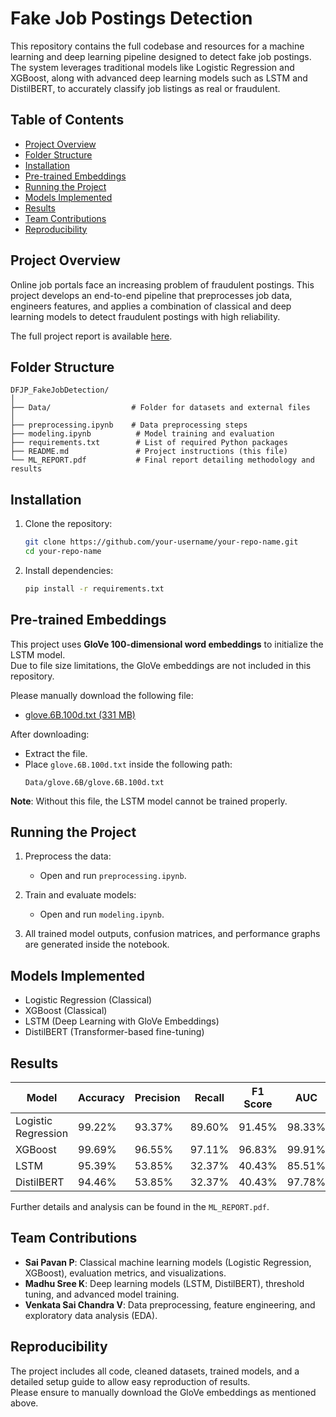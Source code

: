# Fake Job Postings Detection

This repository contains the full codebase and resources for a machine learning and deep learning pipeline designed to detect fake job postings. The system leverages traditional models like Logistic Regression and XGBoost, along with advanced deep learning models such as LSTM and DistilBERT, to accurately classify job listings as real or fraudulent.

## Table of Contents
- [Project Overview](#project-overview)
- [Folder Structure](#folder-structure)
- [Installation](#installation)
- [Pre-trained Embeddings](#pre-trained-embeddings)
- [Running the Project](#running-the-project)
- [Models Implemented](#models-implemented)
- [Results](#results)
- [Team Contributions](#team-contributions)
- [Reproducibility](#reproducibility)

## Project Overview
Online job portals face an increasing problem of fraudulent postings. This project develops an end-to-end pipeline that preprocesses job data, engineers features, and applies a combination of classical and deep learning models to detect fraudulent postings with high reliability.

The full project report is available [here](reports/ML_Status_report.pdf).

## Folder Structure
```
DFJP_FakeJobDetection/
│
├── Data/                  # Folder for datasets and external files
│
├── preprocessing.ipynb    # Data preprocessing steps
├── modeling.ipynb          # Model training and evaluation
├── requirements.txt        # List of required Python packages
├── README.md               # Project instructions (this file)
└── ML_REPORT.pdf           # Final report detailing methodology and results
```

## Installation

1. Clone the repository:
   ```bash
   git clone https://github.com/your-username/your-repo-name.git
   cd your-repo-name
   ```

2. Install dependencies:
   ```bash
   pip install -r requirements.txt
   ```

## Pre-trained Embeddings

This project uses **GloVe 100-dimensional word embeddings** to initialize the LSTM model.  
Due to file size limitations, the GloVe embeddings are not included in this repository.

Please manually download the following file:

- [glove.6B.100d.txt (331 MB)](https://nlp.stanford.edu/data/glove.6B.zip)

After downloading:
- Extract the file.
- Place `glove.6B.100d.txt` inside the following path:  
  ```
  Data/glove.6B/glove.6B.100d.txt
  ```

**Note**: Without this file, the LSTM model cannot be trained properly.

## Running the Project

1. Preprocess the data:
   - Open and run `preprocessing.ipynb`.

2. Train and evaluate models:
   - Open and run `modeling.ipynb`.

3. All trained model outputs, confusion matrices, and performance graphs are generated inside the notebook.

## Models Implemented
- Logistic Regression (Classical)
- XGBoost (Classical)
- LSTM (Deep Learning with GloVe Embeddings)
- DistilBERT (Transformer-based fine-tuning)

## Results

| Model             | Accuracy | Precision | Recall | F1 Score | AUC   |
|-------------------|----------|-----------|--------|----------|-------|
| Logistic Regression | 99.22%  | 93.37%    | 89.60% | 91.45%   | 98.33% |
| XGBoost           | 99.69%   | 96.55%    | 97.11% | 96.83%   | 99.91% |
| LSTM              | 95.39%   | 53.85%    | 32.37% | 40.43%   | 85.51% |
| DistilBERT        | 94.46%   | 53.85%    | 32.37% | 40.43%   | 97.78% |

Further details and analysis can be found in the `ML_REPORT.pdf`.

## Team Contributions
- **Sai Pavan P**: Classical machine learning models (Logistic Regression, XGBoost), evaluation metrics, and visualizations.
- **Madhu Sree K**: Deep learning models (LSTM, DistilBERT), threshold tuning, and advanced model training.
- **Venkata Sai Chandra V**: Data preprocessing, feature engineering, and exploratory data analysis (EDA).

## Reproducibility

The project includes all code, cleaned datasets, trained models, and a detailed setup guide to allow easy reproduction of results.  
Please ensure to manually download the GloVe embeddings as mentioned above.

